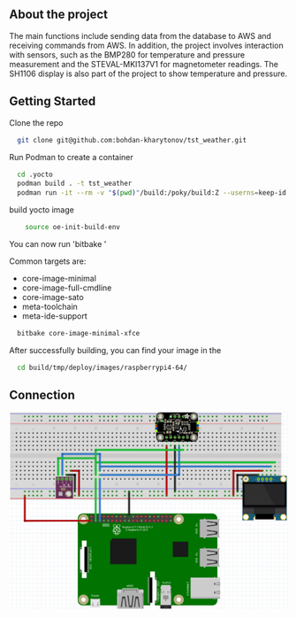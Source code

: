 ## About the project 

The main functions include sending data from the database to AWS and receiving commands from AWS. In addition, the project involves interaction with sensors, such as the BMP280 for temperature and pressure measurement and the STEVAL-MKI137V1 for magnetometer readings. The SH1106 display is also part of the project to show temperature and pressure.

## Getting Started

Clone the repo

```sh
  git clone git@github.com:bohdan-kharytonov/tst_weather.git
```
Run Podman to create a container 

```sh
  cd .yocto
  podman build . -t tst_weather
  podman run -it --rm -v "$(pwd)"/build:/poky/build:Z --userns=keep-id tst_weather
```
build yocto image 
```sh
    source oe-init-build-env
```

You can now run 'bitbake <target>'

Common targets are:

- core-image-minimal
- core-image-full-cmdline
- core-image-sato
- meta-toolchain
- meta-ide-support


```sh
  bitbake core-image-minimal-xfce
```

After successfully building, you can find your image in the 
```sh
  cd build/tmp/deploy/images/raspberrypi4-64/
```

## Connection 

![Alt text](Documentation/connection.png)